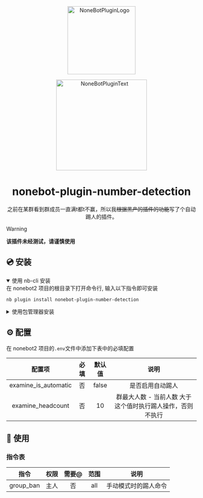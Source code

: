 <div align="center">
  <a href="https://v2.nonebot.dev/store"><img src="https://github.com/A-kirami/nonebot-plugin-template/blob/resources/nbp_logo.png" width="180" height="180" alt="NoneBotPluginLogo"></a>
  <br>
  <p><img src="https://github.com/A-kirami/nonebot-plugin-template/blob/resources/NoneBotPlugin.svg" width="240" alt="NoneBotPluginText"></p>
</div>

<div align="center">

# nonebot-plugin-number-detection

之前在某群看到群成员一直满t都t不赢，所以我~~根据黑产的插件的功能~~写了个自动踢人的插件。

</div>

> [!warning] 
> **该插件未经测试，请谨慎使用**


## 💿 安装

<details open>
<summary>使用 nb-cli 安装</summary>
在 nonebot2 项目的根目录下打开命令行, 输入以下指令即可安装

    nb plugin install nonebot-plugin-number-detection

</details>

<details>
<summary>使用包管理器安装</summary>
在 nonebot2 项目的插件目录下, 打开命令行, 根据你使用的包管理器, 输入相应的安装命令

<details>
<summary>pip</summary>

    pip install nonebot-plugin-number-detection
</details>
<details>
<summary>pdm</summary>

    pdm add nonebot-plugin-number-detection
</details>
<details>
<summary>poetry</summary>

    poetry add nonebot-plugin-number-detection
</details>
<details>
<summary>conda</summary>

    conda install nonebot-plugin-number-detection
</details>

打开 nonebot2 项目根目录下的 `pyproject.toml` 文件, 在 `[tool.nonebot]` 部分追加写入

    plugins = ["nonebot-plugin-number-detection"]

</details>


## ⚙️ 配置

在 nonebot2 项目的`.env`文件中添加下表中的必填配置

| 配置项 | 必填 | 默认值 | 说明 |
|:-----:|:----:|:----:|:----:|
| examine_is_automatic | 否 | false | 是否启用自动踢人 |
| examine_headcount | 否 | 10 | 群最大人数 - 当前人数 大于这个值时执行踢人操作，否则不执行 |

## 🎉 使用
### 指令表
| 指令 | 权限 | 需要@ | 范围 | 说明 |
|:-----:|:----:|:----:|:----:|:----:|
| group_ban | 主人 | 否 | all | 手动模式时的踢人命令 |